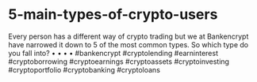 # 5-main-types-of-crypto-users
Every person has a different way of crypto trading but we at Bankencrypt have narrowed it down to 5 of the most common types.  So which type do you fall into? • • • •  #bankencrypt #cryptolending #earninterest #cryptoborrowing #cryptoearnings #cryptoassets #cryptoinvesting #cryptoportfolio #cryptobanking #cryptoloans
